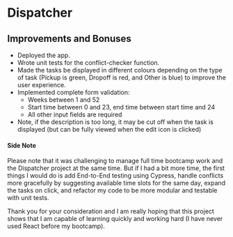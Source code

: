 # Dispatcher

## Improvements and Bonuses
- Deployed the app.
- Wrote unit tests for the conflict-checker function.
- Made the tasks be displayed in different colours depending on the type of task (Pickup is green, Dropoff is red, and Other is blue) to improve the user experience.
- Implemented complete form validation:
  * Weeks between 1 and 52
  * Start time between 0 and 23, end time between start time and 24
  * All other input fields are required
- Note, if the description is too long, it may be cut off when the task is displayed (but can be fully viewed when the edit icon is clicked)

#### Side Note
Please note that it was challenging to manage full time bootcamp work and the Dispatcher project at the same time. But if I had a bit more time, the first things I would do is add End-to-End testing using Cypress, handle conflicts more gracefully by suggesting available time slots for the same day, expand the tasks on click, and refactor my code to be more modular and testable with unit tests.

Thank you for your consideration and I am really hoping that this project shows that I am capable of learning quickly and working hard (I have never used React before my bootcamp).